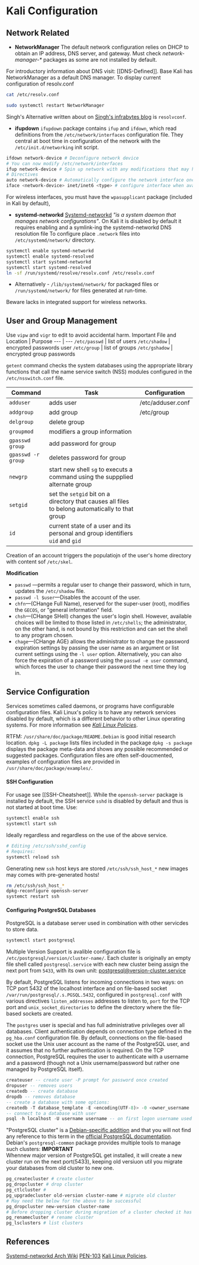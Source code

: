 # Kali Configuration

## Network Related

- **NetworkManager**
The default network configuration relies on DHCP to obtain an IP address, DNS server, and gateway. Must check _network-manager-*_ packages as some are not installed by default.


For introductory information about DNS visit: [[DNS-Defined]]. Base Kali has NetworkManager as a default DNS manager. To display current configuration of resolv.conf

```bash
cat /etc/resolv.conf
```

```bash
sudo systemctl restart NetworkManager
```


Singh's Alternative written about on [Singh's infrabytes blog](http://www.infrabytes.com/change-dns-in-kali) is `resolvconf`.

- **ifupdown**
`ifupdown` package contains  `ifup` and `ifdown`, which read definitions from the `/etc/network/interfaces` configuration file. They central at boot time in configuration of the network with the `/etc/init.d/networking` init script.
```bash
ifdown network-device # Deconfigure network device
# You can now modify /etc/network/interfaces
ifup network-device # Spin up network with any modifications that may have been made
# Directives
auto network-device # Automatically configure the network interface once it is available
iface <network-device> inet/inet6 <type> # configure interface when avaliable

``` 
For wireless interfaces, you must have the `wpasupplicant` package (included in Kali by default),

- **systemd-networkd**
[Systemd-networkd](https://wiki.archlinux.org/title/Systemd-networkd) *"is a system daemon that manages network configurations"*.  On Kali it is disabled by default it requires enabling and a symlink-ing the systemd-networkd DNS resolution file
To configure place `.network` files into `/etc/systemd/network/` directory. 

```bash
systemctl enable systemd-networkd
systemctl enable systemd-resolved
systemctl start systemd-networkd
systemctl start systemd-resolved
ln -sf /run/systemd/resolve/resolv.conf /etc/resolv.conf
```
- Alternatively - `/lib/systemd/network/` for packaged files or `/run/systemd/network/` for files generated at run-time. 

Beware lacks in integrated support for wireless networks.

## User and Group Management

Use `vipw` and `vigr` to edit to avoid accidental harm.
Important File and Location | Purpose
--- | --- 
`/etc/passwd` | list of users
`/etc/shadow` | encrypted passwords user
`/etc/group` | list of groups
`/etc/gshadow` | encrypted group passwords

`getent` command checks the system databases using the appropriate library functions that call the name service switch (NSS) modules configured in the `/etc/nsswitch.conf` file.

Command | Task | Configuration
--- | --- | ---
`adduser` | adds user | /etc/adduser.conf
`addgroup` | add group | /etc/group 
`delgroup` | delete group |
`groupmod` | modifiers a group information |
`gpasswd group` | add password for group |  
`gpasswd -r group` | deletes password for group |
`newgrp` | start new shell `sg` to executs a command using the suppplied alternate group | 
 `setgid` | set the `setgid` bit on a directory that causes all files to belong automatically to that group  |
`id` | current state of a user and its personal and group identifiers `uid` and `gid`  | 

Creation of an account triggers the populatiojn of the user's home directory with content sof `/etc/skel`. 

**Modification**
-   `passwd` —permits a regular user to change their password, which in turn, updates the `/etc/shadow` file.
-  `passwd -l $user`—Disables the account of the user.
-   `chfn`—(CHange Full Name), reserved for the super-user (root), modifies the `GECOS`, or "general information" field.
-   `chsh`—(CHange SHell) changes the user's login shell. However, available choices will be limited to those listed in `/etc/shells`; the administrator, on the other hand, is not bound by this restriction and can set the shell to any program chosen.
-   `chage`—(CHange AGE) allows the administrator to change the password expiration settings by passing the user name as an argument or list current settings using the `-l user` option. Alternatively, you can also force the expiration of a password using the `passwd -e user` command, which forces the user to change their password the next time they log in.

## Service Configuration

Services sometimes called daemons, or programs have configurable configuration files.
Kali Linux's policy is to have any network services disabled by default, which is a different behavior to other Linux operating systems. For more information see [_Kali Linux Policies_](https://portal.offensive-security.com/courses/pen-103/books-and-videos/modal/modules/about-kali-linux/kali-linux-policies/network-services-disabled-by-default).

RTFM: `/usr/share/doc/package/README.Debian` is good initial research location. `dpkg -L package` lists files included in the package `dpkg -s package` displays the package meta-data and shows any possible recommended or suggested packages. Configuration files are often self-doucmented, examples of configuration files are provided in `/usr/share/doc/package/examples/`.

#### SSH Configuration
For usage see [[SSH-Cheatsheet]]. While the `openssh-server` package is installed by default, the SSH service `sshd`  is disabled by default and thus is not started at boot time. Use:
```bash
systemctl enable ssh
systemctl start ssh
```

Ideally regardless and regardless on the use of the above service. 
```bash
# Editing /etc/ssh/sshd_config
# Requires:
systemctl reload ssh
```

Generating new `ssh` host keys are stored `/etc/ssh/ssh_host_*`  new images may comes with pre-generated hosts!
```bash
rm /etc/ssh/ssh_host_*
dpkg-reconfigure openssh-server
systemct restart ssh
```

#### Configuring PostgreSQL Databases

PostgreSQL is a database server used in combination with other servicdes to store data.
```bash
systemctl start postgresql
```

Multiple Version Support is avalible configuration file is `/etc/postgresql/version/cluster-name/`. Each cluster is originally an empty file shell called `postgresql.service` with each new cluster being assign the next port from `5433`, with its own unit: postgresql@version-cluster.service

By default, PostgreSQL listens for incoming connections in two ways: on TCP port 5432 of the localhost interface and on file-based socket `/var/run/postgresql/.s.PGSQL.5432`, configured in `postgresql.conf` with various directives `listen_addresses` addresses to listen to, `port` for the TCP port and `unix_socket_directories` to define the directory where the file-based sockets are created.

The `postgres` user is special and has full administrative privileges over all databases. Client authentication depends on connection type defined in the `pg_hba.conf` configuration file. By default, connections on the file-based socket use the Unix user account as the name of the PostgreSQL user, and it assumes that no further authentication is required. On the TCP connection, PostgreSQL requires the user to authenticate with a username and a password (though not a Unix username/password but rather one managed by PostgreSQL itself).

```sql
createuser -- create user -P prompt for password once created
dropuser -- removes users
createdb -- create database
dropdb -- removes database
-- create a database with some options:
createdb -T database_template -E <encoding(UTF-8)> -0 <owner_username
-- connect to a database with user
psql -h localhost -U username username -- on first logon username used as password
```

"PostgreSQL cluster" is a [Debian-specific addition](https://wiki.debian.org/PostgreSql) and that you will not find any reference to this term in the [official PostgreSQL documentation](https://www.postgresql.org/docs/). Debian's `postgresql-common` package provides multiple tools to manage such clusters: 
**IMPORTANT**  
Whennew major version of PostgreSQL get installed, it will create a new cluster run on the next port(5433), keeping old versiuon util you migrate your databases from old cluster to new one.
```bash
pg_createcluster # create cluster
pg_dropcluster # drop cluster
pg_ctlcluster # 
pg_upgradecluster old-version cluster-name # migrate old cluster
# May need the below for the above to be successful
pg_dropcluster new-version cluster-name 
# Before dropping cluster during migration of a cluster checked it has actually migrated
pg_renamecluster # rename cluster
pg_lsclusters # list clusters

```





## References
[Systemd-networkd Arch Wiki](https://wiki.archlinux.org/title/Systemd-networkd) 
[PEN-103]()
[Kali Linux Policies](https://portal.offensive-security.com/courses/pen-103/books-and-videos/modal/modules/about-kali-linux/kali-linux-policies/network-services-disabled-by-default).
